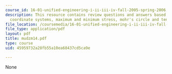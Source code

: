 ```yaml
---
course_id: 16-01-unified-engineering-i-ii-iii-iv-fall-2005-spring-2006
description: This resource contains review questions and answers based on rotating
  coordinate systems, maximum and minimum stress, mohr's circle and tensor from transformation.
file_location: /coursemedia/16-01-unified-engineering-i-ii-iii-iv-fall-2005-spring-2006/45959732a28fb55a10ea68437cd5ca9e_mudzm14.pdf
file_type: application/pdf
layout: pdf
title: mudzm14.pdf
type: course
uid: 45959732a28fb55a10ea68437cd5ca9e

---
```

None